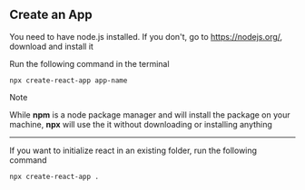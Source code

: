## Create an App

You need to have node.js installed. If you don't, go to https://nodejs.org/, download and install it

Run the following command in the terminal

```
npx create-react-app app-name
```

> [!NOTE]
> While **npm** is a node package manager and will install the package on your machine, **npx** will use the it without downloading or installing anything

---

If you want to initialize react in an existing folder, run the following command
```
npx create-react-app .
```